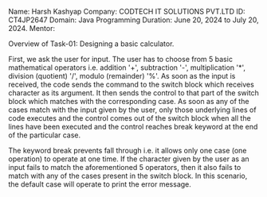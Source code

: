 Name: Harsh Kashyap
Company: CODTECH IT SOLUTIONS PVT.LTD
ID:  CT4JP2647
Domain: Java Programming
Duration: June 20, 2024 to July 20, 2024.
Mentor: 

Overview of Task-01: Designing a basic calculator.

First, we ask the user for input. The user has to choose from 5 basic mathematical operators i.e. addition '+', subtraction '-', multiplication '*', division (quotient) '/', modulo (remainder) '%'.
As soon as the input is received, the code sends the command to the switch block which receives character as its argument. It then sends the control to that part of the switch block which matches with the corresponding case. As soon as any of the cases match with the input given by the user, only those underlying lines of code executes and the control comes out of the switch block when all the lines have been executed and the control reaches break keyword at the end of the particular case. 

The keyword break prevents fall through i.e. it allows only one case (one operation) to operate at one time. If the character given by the user as an input fails to match the aforementioned 5 operators, then it also fails to match with any of the cases present in the switch block. In this scenario, the default case will operate to print the error message.
